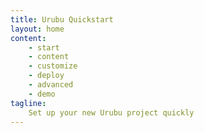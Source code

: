 ```yaml
---
title: Urubu Quickstart
layout: home 
content:
    - start
    - content
    - customize
    - deploy
    - advanced
    - demo
tagline:
    Set up your new Urubu project quickly
---
```

